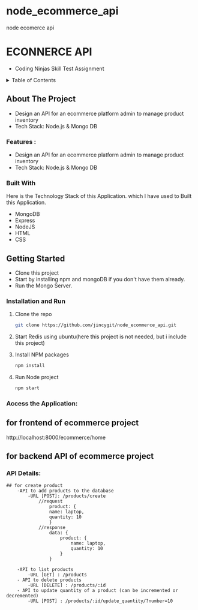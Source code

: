 # node_ecommerce_api
node ecomerce api
# ECONNERCE API

-  Coding Ninjas Skill Test Assignment

<!-- TABLE OF CONTENTS -->
<details>
  <summary>Table of Contents</summary>
  <ol>
    <li>
      <a href="#about-the-project">About The Project</a>
      <ul>
        <li><a href="#built-with">Built With</a></li>
      </ul>
    </li>
    <li>
      <a href="#getting-started">Getting Started</a>
      <ul>
        <li><a href="#installation">Installation</a></li>
      </ul>
    </li>
    
  </ol>
</details>

## About The Project

- Design an API for an ecommerce platform admin to manage product inventory
- Tech Stack: Node.js &amp; Mongo DB

### Features :

- Design an API for an ecommerce platform admin to manage product inventory
- Tech Stack: Node.js &amp; Mongo DB

### Built With

Here is the Technology Stack of this Application. which I have used to Built this Application.

-  MongoDB
-  Express
-  NodeJS
-  HTML
-  CSS

<!-- GETTING STARTED -->

## Getting Started

-  Clone this project
-  Start by installing npm and mongoDB if you don't have them already.
-  Run the Mongo Server.


### Installation and Run

1. Clone the repo
   ```sh
   git clone https://github.com/jincygit/node_ecommerce_api.git
   ```

2. Start Redis using ubuntu(here this project is not needed, but i include this project)
3. Install NPM packages
   ```sh
   npm install
   ```
4. Run Node project
   ```sh
   npm start
   ```
### Access the Application:
   ## for frontend of ecommerce project
   http://localhost:8000/ecommerce/home
   ## for backend API of ecommerce project

### API Details:
    ## for create product
        -API to add products to the database
            -URL [POST]: /products/create
                //request
                    product: {
                    name: laptop,
                    quantity: 10
                    }
                //response
                    data: {
                        product: {
                            name: laptop,
                            quantity: 10
                        }
                    }

        -API to list products
            -URL [GET] : /products
        - API to delete products
            -URL [DELETE] : /products/:id
        - API to update quantity of a product (can be incremented or decremented)
            -URL [POST] : /products/:id/update_quantity/?number=10







